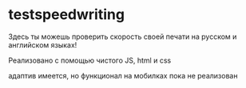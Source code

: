 # testspeedwriting
Здесь ты можешь проверить скорость своей печати на русском и английском языках!

Реализовано с помощью чистого JS, html и css

адаптив имеется, но функционал на мобилках пока не реализован
